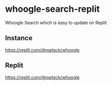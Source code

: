 # whoogle-search-replit
Whoogle Search which is easy to update on Replit

## Instance
<https://replit.com/@nwtgck/whoogle>

## Replit
<https://replit.com/@nwtgck/whoogle>
